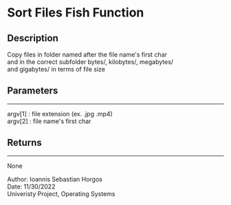 # Sort Files Fish Function

## Description

Copy files in folder named after the file name's first char   
and in the correct subfolder bytes/, kilobytes/, megabytes/   
and gigabytes/ in terms of file size                          
                                                              
## Parameters                                                    
----------                                                    
argv[1] : file extension (ex. .jpg .mp4)                      
argv[2] : file name's first char                              
                                                              
## Returns                                                       
-------                                                       
None                                                          
                                                              
Author: Ioannis Sebastian Horgos                              
Date: 11/30/2022                                              
Univeristy Project, Operating Systems   
